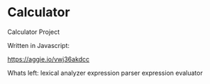 # Calculator
Calculator Project

Written in Javascript:

https://aggie.io/vwj36akdcc

Whats left:
	lexical analyzer
	expression parser
	expression evaluator
